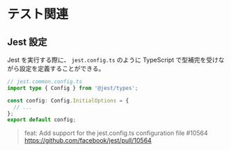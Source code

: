 # テスト関連

<!-- START doctoc -->
<!-- END doctoc -->

## Jest 設定

Jest を実行する際に、 `jest.config.ts` のように TypeScript で型補完を受けながら設定を定義することができる。

```ts
// jest.common.config.ts
import type { Config } from '@jest/types';

const config: Config.InitialOptions = {
  // ...
};
export default config;
```

> feat: Add support for the jest.config.ts configuration file #10564
> https://github.com/facebook/jest/pull/10564
